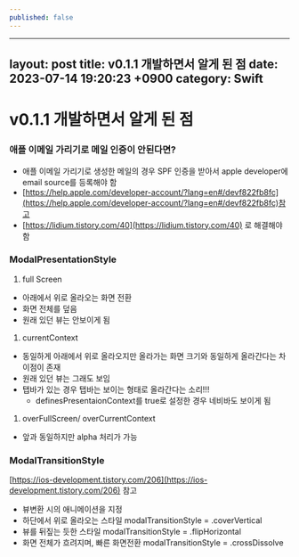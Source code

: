 ```yaml
---
published: false
---
```

---
layout: post
title: v0.1.1 개발하면서 알게 된 점
date: 2023-07-14 19:20:23 +0900
category: Swift
---
# v0.1.1 개발하면서 알게 된 점

### 애플 이메일 가리기로 메일 인증이 안된다면?

- 애플 이메일 가리기로 생성한 메일의 경우 SPF 인증을 받아서 apple developer에 email source를 등록해야 함
- [https://help.apple.com/developer-account/?lang=en#/devf822fb8fc](https://help.apple.com/developer-account/?lang=en#/devf822fb8fc)참고
- [https://lidium.tistory.com/40](https://lidium.tistory.com/40) 로 해결해야 함

### ModalPresentationStyle

1. full Screen
- 아래에서 위로 올라오는 화면 전환
- 화면 전체를 덮음
- 원래 있던 뷰는 안보이게 됨
1. currentContext
- 동일하게 아래에서 위로 올라오지만 올라가는 화면 크기와 동일하게 올라간다는 차이점이 존재
- 원래 있던 뷰는 그래도 보임
- 탭바가 있는 경우 탭바는 보이는 형태로 올라간다는 소리!!!
    - definesPresentaionContext를 true로 설정한 경우 네비바도 보이게 됨
1. overFullScreen/ overCurrentContext
- 앞과 동일하지만 alpha 처리가 가능

### ModalTransitionStyle

[https://ios-development.tistory.com/206](https://ios-development.tistory.com/206) 참고

- 뷰변환 시의 애니메이션을 지정
- 하단에서 위로 올라오는 스타일 modalTransitionStyle = .coverVertical
- 뷰를 뒤짚는 듯한 스타일 modalTransitionStyle = .flipHorizontal
- 화면 전체가 흐려지며, 빠른 화면전환 modalTransitionStyle = .crossDissolve

